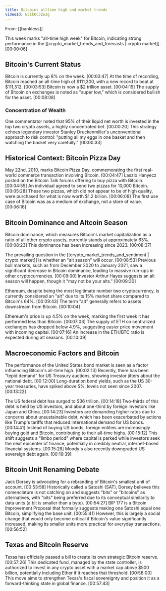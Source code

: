 ```yaml
---
title: Bitcoins alltime high and market trends
videoId: NJIkUCJZwZg
---
```


From: [[bankless]] <br/> 

This week marks "all-time high week" for Bitcoin, indicating strong performance in the [[crypto_market_trends_and_forecasts | crypto market]].
<a class="yt-timestamp" data-t="00:00:06">[00:00:06]</a>

## Bitcoin's Current Status

Bitcoin is currently up 8% on the week. <a class="yt-timestamp" data-t="00:03:47">[00:03:47]</a> At the time of recording, Bitcoin reached an all-time high of $111,300, with a new record to beat at $111,512. <a class="yt-timestamp" data-t="00:03:53">[00:03:53]</a> Bitcoin is now a $2 trillion asset. <a class="yt-timestamp" data-t="00:04:15">[00:04:15]</a> The supply of Bitcoin on exchanges is noted as "super low," which is considered bullish for the asset. <a class="yt-timestamp" data-t="00:08:08">[00:08:08]</a>

### Concentration of Wealth

One commentator noted that 95% of their liquid net worth is invested in the top two crypto assets, a highly concentrated bet. <a class="yt-timestamp" data-t="00:00:20">[00:00:20]</a> This strategy echoes legendary investor Stanley Druckenmiller's unconventional approach to risk control: "putting all my eggs in one basket and then watching the basket very carefully." <a class="yt-timestamp" data-t="00:00:33">[00:00:33]</a>

## Historical Context: Bitcoin Pizza Day

May 22nd, 2010, marks Bitcoin Pizza Day, commemorating the first real-world commerce transaction involving Bitcoin. <a class="yt-timestamp" data-t="00:04:47">[00:04:47]</a> Laszlo Hanyecz posted on the Bitcoin Talk forums offering to buy pizza with Bitcoin. <a class="yt-timestamp" data-t="00:04:55">[00:04:55]</a> An individual agreed to send two pizzas for 10,000 Bitcoin. <a class="yt-timestamp" data-t="00:05:28">[00:05:28]</a> These two pizzas, which did not appear to be of high quality, were purchased for what is now worth $1.2 billion. <a class="yt-timestamp" data-t="00:06:08">[00:06:08]</a> The first use case of Bitcoin was as a medium of exchange, not a store of value. <a class="yt-timestamp" data-t="00:06:16">[00:06:16]</a>

## Bitcoin Dominance and Altcoin Season

Bitcoin dominance, which measures Bitcoin's market capitalization as a ratio of all other crypto assets, currently stands at approximately 63%. <a class="yt-timestamp" data-t="00:08:23">[00:08:23]</a> This dominance has been increasing since 2023. <a class="yt-timestamp" data-t="00:08:37">[00:08:37]</a>

The prevailing question in the [[crypto_market_trends_and_sentiment | crypto market]] is whether an "alt season" will occur. <a class="yt-timestamp" data-t="00:08:53">[00:08:53]</a> Previous bull markets, such as from December 2020 to January 2021, saw a significant decrease in Bitcoin dominance, leading to massive run-ups in other cryptocurrencies. <a class="yt-timestamp" data-t="00:09:00">[00:09:00]</a> Investor Arthur Hayes suggests an alt season will happen, though it "may not be your alts." <a class="yt-timestamp" data-t="00:09:30">[00:09:30]</a>

Ethereum, despite being the most legitimate number two cryptocurrency, is currently considered an "alt" due to its 15% market share compared to Bitcoin's 64%. <a class="yt-timestamp" data-t="00:09:43">[00:09:43]</a> The term "alt" generally refers to assets downstream from Bitcoin. <a class="yt-timestamp" data-t="00:10:04">[00:10:04]</a>

Ethereum's price is up 4.5% on the week, marking the first week it has performed less than Bitcoin. <a class="yt-timestamp" data-t="00:07:03">[00:07:03]</a> The supply of ETH on centralized exchanges has dropped below 4.9%, suggesting easier price movement with incoming capital. <a class="yt-timestamp" data-t="00:07:16">[00:07:16]</a> An increase in the ETH/BTC ratio is expected during alt seasons. <a class="yt-timestamp" data-t="00:10:09">[00:10:09]</a>

## Macroeconomic Factors and Bitcoin

The performance of the United States bond market is seen as a factor influencing Bitcoin's all-time high. <a class="yt-timestamp" data-t="00:02:13">[00:02:13]</a> Recently, there has been "tepid demand" for US Treasury auctions, showing investor jitters about the national debt. <a class="yt-timestamp" data-t="00:12:00">[00:12:00]</a> Long-duration bond yields, such as the US 30-year treasuries, have spiked above 5%, levels not seen since 2007. <a class="yt-timestamp" data-t="00:13:22">[00:13:22]</a>

The US federal debt has surged to $36 trillion. <a class="yt-timestamp" data-t="00:14:18">[00:14:18]</a> Two-thirds of this debt is held by US investors, and about one-third by foreign investors like Japan and China. <a class="yt-timestamp" data-t="00:14:23">[00:14:23]</a> Investors are demanding higher rates due to concerns about unsustainable debt, which has been exacerbated by actions like Trump's tariffs that reduced international demand for US bonds. <a class="yt-timestamp" data-t="00:14:41">[00:14:41]</a> Instead of buying US bonds, foreign entities are increasingly buying gold and Bitcoin, contributing to their all-time highs. <a class="yt-timestamp" data-t="00:15:12">[00:15:12]</a> This shift suggests a "limbo period" where capital is parked while investors seek the next epicenter of finance, potentially in credibly neutral, internet-based financial systems. <a class="yt-timestamp" data-t="00:15:28">[00:15:28]</a> Moody's also recently downgraded US sovereign debt again. <a class="yt-timestamp" data-t="00:16:39">[00:16:39]</a>

## Bitcoin Unit Renaming Debate

Jack Dorsey is advocating for a rebranding of Bitcoin's smallest unit of account. <a class="yt-timestamp" data-t="00:53:58">[00:53:58]</a> Historically called a Satoshi (SAT), Dorsey believes this nomenclature is not catching on and suggests "bits" or "bitcoins" as alternatives, with "bits" being preferred due to its conceptual similarity to data units (a bit is smaller than a byte). <a class="yt-timestamp" data-t="00:54:27">[00:54:27]</a> BIP 177 is a Bitcoin Improvement Proposal that formally suggests making one Satoshi equal one Bitcoin, simplifying the base unit. <a class="yt-timestamp" data-t="00:55:41">[00:55:41]</a> However, this is largely a social change that would only become critical if Bitcoin's value significantly increased, making its smaller units more practical for everyday transactions. <a class="yt-timestamp" data-t="00:56:52">[00:56:52]</a>

## Texas and Bitcoin Reserve

Texas has officially passed a bill to create its own strategic Bitcoin reserve. <a class="yt-timestamp" data-t="00:57:26">[00:57:26]</a> This dedicated fund, managed by the state controller, is authorized to invest in any crypto asset with a market cap above $500 billion, potentially including Ether if it reaches that threshold. <a class="yt-timestamp" data-t="00:58:00">[00:58:00]</a> This move aims to strengthen Texas's fiscal sovereignty and position it as a forward-thinking state in global finance. <a class="yt-timestamp" data-t="00:57:43">[00:57:43]</a>
